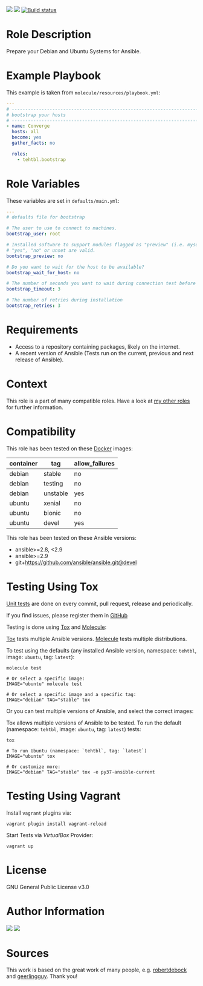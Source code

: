 <!-- get id via: ansible-galaxy info tehtbl.skeleton | grep -i "id:" -->
<a href="https://galaxy.ansible.com/tehtbl/bootstrap"><img src="https://img.shields.io/ansible/role/44496"/></a> <a href="https://galaxy.ansible.com/tehtbl/bootstrap"><img src="https://img.shields.io/ansible/quality/44496"/></a> <a href="https://travis-ci.org/tehtbl/ansible-role-bootstrap"><img src="https://travis-ci.org/tehtbl/ansible-role-bootstrap.svg?branch=master" alt="Build status"/></a>

Role Description
================

Prepare your Debian and Ubuntu Systems for Ansible.

Example Playbook
================

This example is taken from `molecule/resources/playbook.yml`:
```yaml
---
# ------------------------------------------------------------------------
# bootstrap your hosts
# ------------------------------------------------------------------------
- name: Converge
  hosts: all
  become: yes
  gather_facts: no

  roles:
    - tehtbl.bootstrap
```

Role Variables
==============

These variables are set in `defaults/main.yml`:

```yaml
---
# defaults file for bootstrap

# The user to use to connect to machines.
bootstrap_user: root

# Installed software to support modules flagged as "preview" (i.e. mysql_db).
# "yes", "no" or unset are valid.
bootstrap_preview: no

# Do you want to wait for the host to be available?
bootstrap_wait_for_host: no

# The number of seconds you want to wait during connection test before failing.
bootstrap_timeout: 3

# The number of retries during installation
bootstrap_retries: 3
```

Requirements
============

- Access to a repository containing packages, likely on the internet.
- A recent version of Ansible (Tests run on the current, previous and next release of Ansible).

Context
=======

This role is a part of many compatible roles. Have a look at [my other roles](https://github.com/tehtbl?utf8=%E2%9C%93&tab=repositories&q=ansible-role-&type=&language=) for further information.

Compatibility
=============

This role has been tested on these [Docker](https://hub.docker.com/) images:

|container|tag|allow_failures|
|---------|---|--------------|
|debian|stable|no|
|debian|testing|no|
|debian|unstable|yes|
|ubuntu|xenial|no|
|ubuntu|bionic|no|
|ubuntu|devel|yes|

This role has been tested on these Ansible versions:

- ansible>=2.8, <2.9
- ansible>=2.9
- git+https://github.com/ansible/ansible.git@devel

Testing Using Tox
=================

[Unit tests](https://travis-ci.org/tehtbl/ansible-role-bootstrap) are done on every commit, pull request, release and periodically.

If you find issues, please register them in [GitHub](https://github.com/tehtbl/ansible-role-bootstrap/issues)

Testing is done using [Tox](https://tox.readthedocs.io/en/latest/) and [Molecule](https://github.com/ansible/molecule):

[Tox](https://tox.readthedocs.io/en/latest/) tests multiple Ansible versions. [Molecule](https://github.com/ansible/molecule) tests multiple distributions.

To test using the defaults (any installed Ansible version, namespace: `tehtbl`, image: `ubuntu`, tag: `latest`):

```
molecule test

# Or select a specific image:
IMAGE="ubuntu" molecule test

# Or select a specific image and a specific tag:
IMAGE="debian" TAG="stable" tox
```

Or you can test multiple versions of Ansible, and select the correct images:

Tox allows multiple versions of Ansible to be tested. To run the default (namespace: `tehtbl`, image: `ubuntu`, tag: `latest`) tests:

```
tox

# To run Ubuntu (namespace: `tehtbl`, tag: `latest`)
IMAGE="ubuntu" tox

# Or customize more:
IMAGE="debian" TAG="stable" tox -e py37-ansible-current
```

Testing Using Vagrant
=====================

Install `vagrant` plugins via:
```
vagrant plugin install vagrant-reload
```

Start Tests via *VirtualBox* Provider:
```
vagrant up
```

License
=======

GNU General Public License v3.0

Author Information
==================

<a href="https://github.com/tehtbl"><img src="https://img.shields.io/badge/GitHub-tehtbl-blue/?style=flat&logo=github" /></a> <a href="https://twitter.com/tehtbl"><img src="https://img.shields.io/badge/Twitter-tehtbl-blue/?style=flat&logo=twitter" /></a>

Sources
=======

This work is based on the great work of many people, e.g. [robertdebock](https://github.com/robertdebock) and [geerlingguy](https://github.com/geerlingguy). Thank you!
